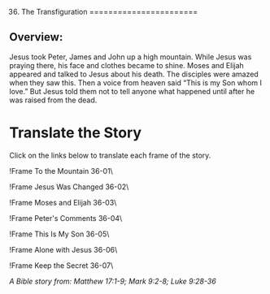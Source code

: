 36. The Transfiguration
=======================

Overview:
---------

Jesus took Peter, James and John up a high mountain. While Jesus was
praying there, his face and clothes became to shine. Moses and Elijah
appeared and talked to Jesus about his death. The disciples were amazed
when they saw this. Then a voice from heaven said “This is my Son whom
I love.” But Jesus told them not to tell anyone what happened until
after he was raised from the dead.

Translate the Story
===================

Click on the links below to translate each frame of the story.

!Frame
 To the Mountain 36-01\

!Frame
 Jesus Was Changed 36-02\

!Frame
 Moses and Elijah 36-03\

!Frame
 Peter's Comments 36-04\

!Frame
 This Is My Son 36-05\

!Frame
 Alone with Jesus 36-06\

!Frame
 Keep the Secret 36-07\

*A Bible story from: Matthew 17:1-9; Mark 9:2-8; Luke 9:28-36*

